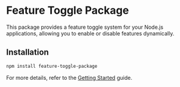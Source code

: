 # Feature Toggle Package

This package provides a feature toggle system for your Node.js applications, allowing you to enable or disable features dynamically.

## Installation

```sh
npm install feature-toggle-package
```

For more details, refer to the [Getting Started](./getting-started.md) guide.
